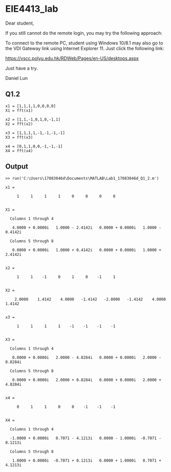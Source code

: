 # EIE4413_lab


Dear student, 

If you still cannot do the remote login, you may try the following approach:

To connect to the remote PC, student using Windows 10/8.1 may also go to the VDI Gateway link using Internet Explorer 11. Just click the following link:

https://vscc.polyu.edu.hk/RDWeb/Pages/en-US/desktops.aspx

Just have a try.

Daniel Lun
## Q1.2
~~~
x1 = [1,1,1,1,0,0,0,0]
X1 = fft(x1)

x2 = [1,1,-1,0,1,0,-1,1]
X2 = fft(x2)

x3 = [1,1,1,1,-1,-1,-1,-1]
X3 = fft(x3)

x4 = [0,1,1,0,0,-1,-1,-1]
X4 = fft(x4)
~~~
## Output
~~~
>> run('C:\Users\17083046d\Documents\MATLAB\Lab1_17083046d_Q1_2.m')

x1 =

     1     1     1     1     0     0     0     0


X1 =

  Columns 1 through 4

   4.0000 + 0.0000i   1.0000 - 2.4142i   0.0000 + 0.0000i   1.0000 - 0.4142i

  Columns 5 through 8

   0.0000 + 0.0000i   1.0000 + 0.4142i   0.0000 + 0.0000i   1.0000 + 2.4142i


x2 =

     1     1    -1     0     1     0    -1     1


X2 =

    2.0000    1.4142    4.0000   -1.4142   -2.0000   -1.4142    4.0000    1.4142


x3 =

     1     1     1     1    -1    -1    -1    -1


X3 =

  Columns 1 through 4

   0.0000 + 0.0000i   2.0000 - 4.8284i   0.0000 + 0.0000i   2.0000 - 0.8284i

  Columns 5 through 8

   0.0000 + 0.0000i   2.0000 + 0.8284i   0.0000 + 0.0000i   2.0000 + 4.8284i


x4 =

     0     1     1     0     0    -1    -1    -1


X4 =

  Columns 1 through 4

  -1.0000 + 0.0000i   0.7071 - 4.1213i   0.0000 - 1.0000i  -0.7071 - 0.1213i

  Columns 5 through 8

   1.0000 + 0.0000i  -0.7071 + 0.1213i   0.0000 + 1.0000i   0.7071 + 4.1213i

~~~

